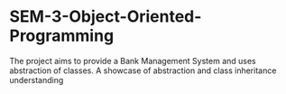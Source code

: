 # SEM-3-Object-Oriented-Programming
The project aims to provide a Bank Management System and uses abstraction of classes. A showcase of abstraction and class inheritance understanding
